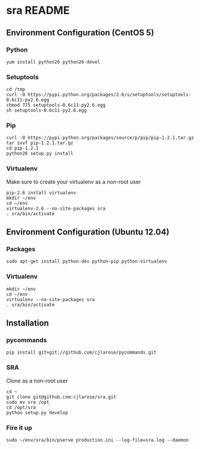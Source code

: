 sra README
==================

Environment Configuration (CentOS 5)
-----------------------

### Python
    yum install python26 python26-devel

### Setuptools
    cd /tmp
    curl -O https://pypi.python.org/packages/2.6/s/setuptools/setuptools-0.6c11-py2.6.egg
    chmod 775 setuptools-0.6c11-py2.6.egg
    sh setuptools-0.6c11-py2.6.egg

### Pip
    curl -O https://pypi.python.org/packages/source/p/pip/pip-1.2.1.tar.gz
    tar zxvf pip-1.2.1.tar.gz 
    cd pip-1.2.1
    python26 setup.py install

### Virtualenv
Make sure to create your virtualenv as a non-root user

    pip-2.6 install virtualenv
    mkdir ~/env
    cd ~/env
    virtualenv-2.6 --no-site-packages sra
    . sra/bin/activate

Environment Configuration (Ubuntu 12.04)
---------------------------

### Packages
    sudo apt-get install python-dev python-pip python-virtualenv

### Virtualenv
    mkdir ~/env
    cd ~/env
    virtualenv --no-site-packages sra
    . sra/bin/activate

Installation
------------

### pycommands
    pip install git+git://github.com/cjlarose/pycommands.git

### SRA
Clone as a non-root user

    cd ~
    git clone git@github.com:cjlarose/sra.git
    sudo mv sra /opt
    cd /opt/sra
    python setup.py develop

### Fire it up
    sudo ~/env/sra/bin/pserve production.ini --log-file=sra.log --daemon
